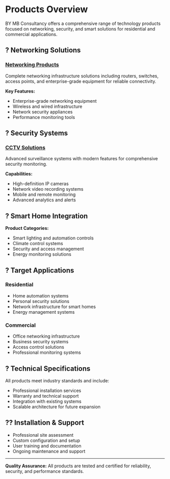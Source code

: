 # Products Overview

BY MB Consultancy offers a comprehensive range of technology products focused on networking, security, and smart solutions for residential and commercial applications.

## ? Networking Solutions

### [Networking Products](Networking_Products_v1.0_20250529.md)
Complete networking infrastructure solutions including routers, switches, access points, and enterprise-grade equipment for reliable connectivity.

**Key Features:**
- Enterprise-grade networking equipment
- Wireless and wired infrastructure
- Network security appliances
- Performance monitoring tools

## ? Security Systems

### [CCTV Solutions](CCTV/)
Advanced surveillance systems with modern features for comprehensive security monitoring.

**Capabilities:**
- High-definition IP cameras
- Network video recording systems
- Mobile and remote monitoring
- Advanced analytics and alerts

## ? Smart Home Integration

**Product Categories:**
- Smart lighting and automation controls
- Climate control systems
- Security and access management
- Energy monitoring solutions

## ? Target Applications

### Residential
- Home automation systems
- Personal security solutions
- Network infrastructure for smart homes
- Energy management systems

### Commercial
- Office networking infrastructure
- Business security systems
- Access control solutions
- Professional monitoring systems

## ? Technical Specifications

All products meet industry standards and include:
- Professional installation services
- Warranty and technical support
- Integration with existing systems
- Scalable architecture for future expansion

## ?? Installation & Support

- Professional site assessment
- Custom configuration and setup
- User training and documentation
- Ongoing maintenance and support

---

**Quality Assurance:** All products are tested and certified for reliability, security, and performance standards.